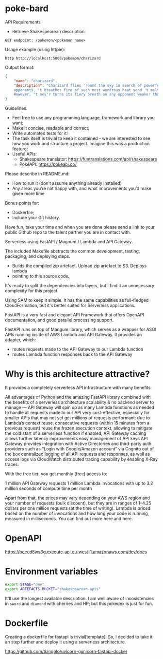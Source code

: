 # poke-bard

API Requirements

- Retrieve Shakespearean description:

`GET endpoint: /pokemon/<pokemon name>`

Usage example (using httpie):

`http http://localhost:5000/pokemon/charizard`

Output format:

``` json
{
    "name": "charizard",
    "description": "Charizard flies 'round the sky in search of powerful
    opponents. 't breathes fire of such most wondrous heat yond 't melts aught.
    However, 't nev'r turns its fiery breath on any opponent weaker than itself."
}
```

Guidelines:
- Feel free to use any programming language, framework and library you want;
- Make it concise, readable and correct;
- Write automated tests for it!
- The task itself is trivial to keep it contained - we are interested to see how you work and
structure a project. Imagine this was a production feature;
- Useful APIs:
    - Shakespeare translator: https://funtranslations.com/api/shakespeare
    - PokéAPI: https://pokeapi.co/

Please describe in README.md:
- How to run it (don't assume anything already installed)
- Any areas you’re not happy with, and what improvements you’d make given more time

Bonus points for:
- Dockerfile;
- Include your Git history.

Have fun, take your time and when you are done please send a link to your
public Github repo to the talent partner you are in contact with.

Serverless using FastAPI / Magnum / Lambda and API Gateway.

The included Makefile abstracts the common development, testing, packaging, and
deploying steps.

- Builds the compiled zip artefact.  Upload zip artefact to S3.  Deploys lambda
- pointing to this source code.

It's ready to split the dependencies into layers, but I find it an unnecessary
complexity for this project.

Using SAM to keep it simple. It has the same capabilities as full-fledged
CloudFormation, but it's better suited for Serverless applications.

FastAPI is a very fast and elegant API Framework that offers OpenAPI
documentation, and good parallel processing support.

FastAPI runs on top of Mangum library, which serves as a wrapper for ASGI APIs
running inside of AWS Lambda and API Gateway. It provides an adapter, which:

- routes requests made to the API Gateway to our Lambda function
- routes Lambda function responses back to the API Gateway

# Why is this architecture attractive?

It provides a completely serverless API infrastructure with many benefits:

All advantages of Python and the amazing FastAPI library combined with the
benefits of a serverless architecture scalability & no backend server to manage
— API Gateway will spin up as many Lambda functions as needed to handle all
requests made to our API very cost-effective, especially for smaller APIs that
may not yet get millions of requests performant: due to Lambda’s context reuse,
consecutive requests (within 15 minutes from a previous request) reuse the
frozen execution context, allowing to mitigate the cold start of a serverless
function if enabled, API Gateway caching allows further latency improvements
easy management of API keys API Gateway provides integration with Active
Directories and third-party auth providers such as “Login with Google/Amazon
account” via Cognito out of the box centralized logging of all API requests and
responses, as well as access logs via CloudWatch distributed tracing capability
by enabling X-Ray traces.


With the free tier, you get monthly (free) access to:

1 million API Gateway requests 1 million Lambda invocations with up to 3.2
million seconds of compute time per month

Apart from that, the prices may vary depending on your AWS region and your
number of requests (bulk discount), but they are in ranges of 1–4.25 dollars
per one million requests (at the time of writing). Lambda is priced based on
the number of invocations and how long your code is running, measured in
milliseconds. You can find out more here and here.

# OpenAPI

https://beecd8ws3g.execute-api.eu-west-1.amazonaws.com/dev/docs

# Environment variables

``` sh
export STAGE="dev"
export ARTEFACTS_BUCKET="shakespearean-apis"
```

It'll use the longest available description. I am well aware of incosistencies
in `sword` and `diamond` with cherries and HP; but this pokedex is just for
fun.

# Dockerfile

Creating a dockerfile for fastapi is trivial[template]. So, I decided to take
it an step further and deploy it using a serverless architecture.

https://github.com/tiangolo/uvicorn-gunicorn-fastapi-docker
